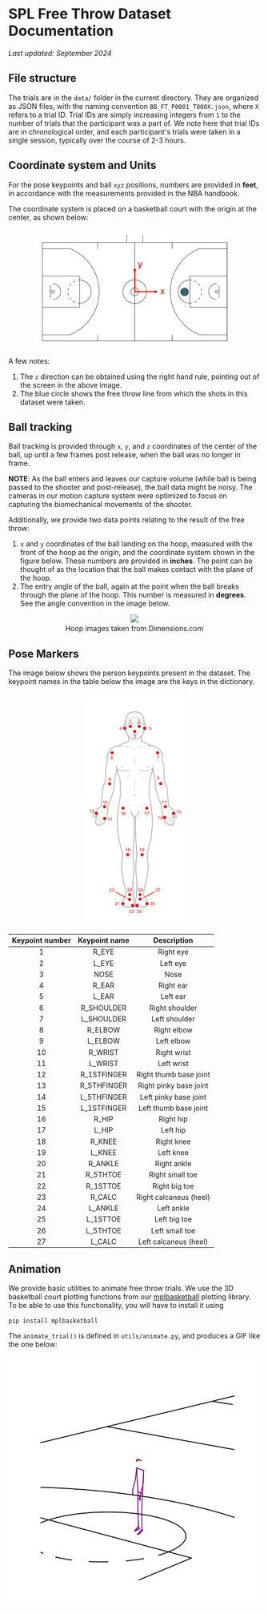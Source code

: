 # SPL Free Throw Dataset Documentation

*Last updated: September 2024*

## File structure

The trials are in the `data/` folder in the current directory. They are organized as JSON files, with the naming convention `BB_FT_P0001_T000X.json`, where `X` refers to a trial ID. Trial IDs are simply increasing integers from `1` to the number of trials that the participant was a part of. We note here that trial IDs are in chronological order, and each participant's trials were taken in a single session, typically over the course of 2-3 hours. 

## Coordinate system and Units

For the pose keypoints and ball `xyz` positions, numbers are provided in **feet**, in accordance with the measurements provided in the NBA handbook. 

The coordinate system is placed on a basketball court with the origin at the center, as shown below:

<p align="center">
  <img src="./assets/coordinate_system.png", width=400>
</p>

A few notes:
1. The `z` direction can be obtained using the right hand rule, pointing out of the screen in the above image. 
2. The blue circle shows the free throw line from which the shots in this dataset were taken. 

## Ball tracking
Ball tracking is provided through `x`, `y`, and `z` coordinates of the center of the ball, up until a few frames post release, when the ball was no longer in frame. 

**NOTE**: As the ball enters and leaves our capture volume (while ball is being passed to the shooter and post-release), the ball data might be noisy. The cameras in our motion capture system were optimized to focus on capturing the biomechanical movements of the shooter. 

Additionally, we provide two data points relating to the result of the free throw:
1. `x` and `y` coordinates of the ball landing on the hoop, measured with the front of the hoop as the origin, and the coordinate system shown in the figure below. These numbers are provided in **inches**. The point can be thought of as the location that the ball makes contact with the plane of the hoop.
2. The entry angle of the ball, again at the point when the ball breaks through the plane of the hoop. This number is measured in **degrees**. See the angle convention in the image below.

<center> <img src="./assets/ball_coords.png", width=400> </center>
<center <figcaption> Hoop images taken from Dimensions.com  </figcaption> </center>

## Pose Markers 
The image below shows the person keypoints present in the dataset. The keypoint names in the table below the image are the keys in the dictionary.
<p align="center">
  <img src="./assets/markers.png", width=200>
</p>

<center>

| Keypoint number | Keypoint name | Description
| :-: | :-: | :-: 
| 1 | R_EYE | Right eye 
| 2 | L_EYE | Left eye 
| 3 | NOSE | Nose
| 4 | R_EAR | Right ear
| 5 | L_EAR | Left ear
| 6 | R_SHOULDER | Right shoulder
| 7 | L_SHOULDER | Left shoulder 
| 8 | R_ELBOW | Right elbow
| 9 | L_ELBOW | Left elbow
| 10 | R_WRIST | Right wrist
| 11 | L_WRIST | Left wrist
| 12 | R_1STFINGER | Right thumb base joint
| 13 | R_5THFINGER | Right pinky base joint
| 14 | L_5THFINGER | Left pinky base joint
| 15 | L_1STFINGER | Left thumb base joint 
| 16 | R_HIP | Right hip 
| 17 | L_HIP | Left hip
| 18 | R_KNEE | Right knee
| 19 | L_KNEE | Left knee
| 20 | R_ANKLE | Right ankle
| 21 | R_5THTOE | Right small toe
| 22 | R_1STTOE | Right big toe
| 23 | R_CALC | Right calcaneus (heel)
| 24 | L_ANKLE | Left ankle
| 25 | L_1STTOE | Left big toe
| 26 | L_5THTOE | Left small toe 
| 27 | L_CALC | Left calcaneus (heel)

</center>

## Animation
We provide basic utilities to animate free throw trials. We use the 3D basketball court plotting functions from our [mplbasketball](https://github.com/mlsedigital/mplbasketball) plotting library. To be able to use this functionality, you will have to install it using 
```
pip install mplbasketball
```
The `animate_trial()` is defined in `utils/animate.py`, and produces a GIF like the one below:

<img src="./assets/shot_animation.gif">
